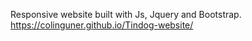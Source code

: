 Responsive website built with Js, Jquery and Bootstrap.
https://colinguner.github.io/Tindog-website/
